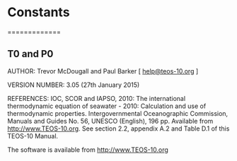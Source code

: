 

# Constants
=============

## T0 and P0

AUTHOR:
Trevor McDougall and Paul Barker                    [ help@teos-10.org ]

VERSION NUMBER: 3.05 (27th January 2015)

REFERENCES:
IOC, SCOR and IAPSO, 2010: The international thermodynamic equation of
seawater - 2010: Calculation and use of thermodynamic properties.
Intergovernmental Oceanographic Commission, Manuals and Guides No. 56,
UNESCO (English), 196 pp.  Available from http://www.TEOS-10.org.
See section 2.2, appendix A.2 and Table D.1 of this TEOS-10 Manual.

The software is available from http://www.TEOS-10.org
